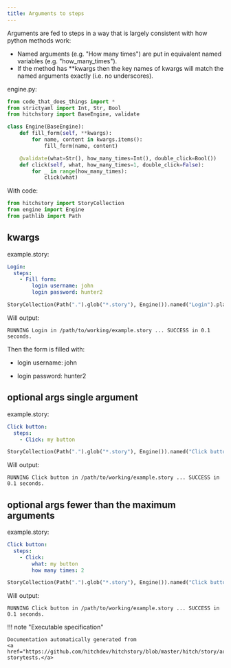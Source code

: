```yaml
---
title: Arguments to steps
---
```




Arguments are fed to steps in a way that is
largely consistent with how python methods work:

- Named arguments (e.g. "How many times") are put in equivalent named variables (e.g. "how_many_times").
- If the method has **kwargs then the key names of kwargs will match the named arguments exactly (i.e. no underscores).




engine.py:

```python
from code_that_does_things import *
from strictyaml import Int, Str, Bool
from hitchstory import BaseEngine, validate

class Engine(BaseEngine):
    def fill_form(self, **kwargs):
        for name, content in kwargs.items():
            fill_form(name, content)

    @validate(what=Str(), how_many_times=Int(), double_click=Bool())
    def click(self, what, how_many_times=1, double_click=False):
        for _ in range(how_many_times):
            click(what)
```

With code:

```python
from hitchstory import StoryCollection
from engine import Engine
from pathlib import Path

```




## kwargs





example.story:

```yaml
Login:
  steps:
    - Fill form:
        login username: john
        login password: hunter2
```




```python
StoryCollection(Path(".").glob("*.story"), Engine()).named("Login").play()

```

Will output:
```
RUNNING Login in /path/to/working/example.story ... SUCCESS in 0.1 seconds.
```




Then the form is filled with:


* login username: john

* login password: hunter2



## optional args single argument





example.story:

```yaml
Click button:
  steps:
    - Click: my button
```




```python
StoryCollection(Path(".").glob("*.story"), Engine()).named("Click button").play()

```

Will output:
```
RUNNING Click button in /path/to/working/example.story ... SUCCESS in 0.1 seconds.
```





## optional args fewer than the maximum arguments





example.story:

```yaml
Click button:
  steps:
    - Click:
        what: my button
        how many times: 2
```




```python
StoryCollection(Path(".").glob("*.story"), Engine()).named("Click button").play()

```

Will output:
```
RUNNING Click button in /path/to/working/example.story ... SUCCESS in 0.1 seconds.
```










!!! note "Executable specification"

    Documentation automatically generated from 
    <a href="https://github.com/hitchdev/hitchstory/blob/master/hitch/story/arguments.story">arguments.story
    storytests.</a>

